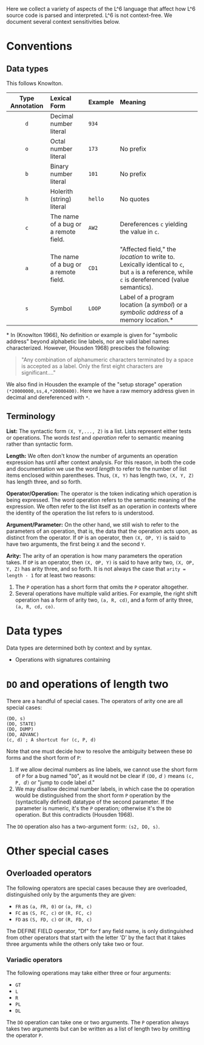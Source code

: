 Here we collect a variety of aspects of the L^6 language that affect how L^6 source code is parsed
and interpreted. L^6 is not context-free. We document several context sensitivities below.

# Conventions

## Data types

This follows Knowlton.

| Type Annotation | Lexical Form | Example | Meaning |
|:---:|:---|:---|:---|
| `d` | Decimal number literal | `934` | |
| `o` | Octal number literal | `173` | No prefix |
| `b` | Binary number literal | `101` | No prefix |
| `h` | Holerith (string) literal | `hello` | No quotes |
| `c` | The name of a bug or a remote field. | `AW2` | Dereferences `c` yielding the value in `c`. |
| `a` | The name of a bug or a remote field. | `CD1` | "Affected field," the *location* to write to. Lexically identical to `c`, but `a` is a reference, while `c` is dereferenced (value semantics). |
| `s` | Symbol | `LOOP` | Label of a program location (a *symbol*) or a *symbolic address* of a memory location.* |

\* In (Knowlton 1966), No definition or example is given for "symbolic address" beyond alphabetic
line labels, nor are valid label names characterized. However, (Housden 1968) prescibes the
following:

> "Any combination of alphanumeric characters terminated by a space is accepted as a label. Only the
> first eight characters are significant...."

We also find in Housden the example of the "setup storage" operation `(*20000000,ss,4,*20000400)`.
Here we have a raw memory address given in decimal and dereferenced with `*`.


## Terminology

**List:** The syntactic form `(X, Y,..., Z)` is a list. Lists represent either tests or operations.
The words *test* and *operation* refer to semantic meaning rather than syntactic form.

**Length:** We often don't know the number of arguments an operation expression has until after
context analysis. For this reason, in both the code and documentation we use the word *length* to
refer to the number of list items enclosed within parentheses. Thus, `(X, Y)` has length two, `(X,
Y, Z)` has length three, and so forth.

**Operator/Operation:** The operator is the token indicating which operation is being expressed. The
word operation refers to the semantic meaning of the expression. We often refer to the list itself
as an operation in contexts where the identity of the operation the list refers to is understood.

**Argument/Parameter:** On the other hand, we still wish to refer to the parameters of an operation,
that is, the data that the operation acts upon, as distinct from the operator. If `OP` is an operator, then `(X, OP, Y)` is said to have two
arguments, the first being `X` and the second `Y`.

**Arity:** The arity of an operation is how many parameters the operation takes. If `OP` is an
operator, then `(X, OP, Y)` is said to have arity two, `(X, OP, Y, Z)` has arity three, and so
forth. It is not always the case that `arity = length - 1` for at least two reasons:

1. The `P` operation has a short form that omits the `P` operator altogether.
2. Several operations have multiple valid arities. For example, the right shift operation has a form
   of arity two, `(a, R, cd)`, and a form of arity three, `(a, R, cd, co)`.

# Data types

Data types are determined both by context and by syntax.

* Operations with signatures containing

# `DO` and operations of length two

There are a handful of special cases. The operators of arity one are all special cases:

```
(DO, s) 
(DO, STATE) 
(DO, DUMP) 
(DO, ADVANC) 
(c, d) ; A shortcut for (c, P, d) 
```

Note that one must decide how to resolve the ambiguity between these `DO` forms and the short form
of `P`: 

1. If we allow decimal numbers as line labels, we cannot use the short form of `P` for a bug named
   "`DO`", as it would not be clear if `(DO,` *d* `)` means `(c, P, `*d*`)` or "jump to code label
   *d*."
2. We may disallow decimal number labels, in which case the `DO` operation would be distinguished
   from the short form `P` operation by the (syntactically defined) datatype of the second
   parameter. If the parameter is numeric, it's the `P` operation; otherwise it's the `DO`
   operation. But this contradicts (Housden 1968).
   
The `DO` operation also has a two-argument form: `(s2, DO, s)`.

# Other special cases

## Overloaded operators

The following operators are special cases because they are overloaded, distinguished only by the
arguments they are given:

* `FR` as `(a, FR, 0)` or `(a, FR, c)`
* `FC` as `(S, FC, c)` or `(R, FC, c)`
* `FD` as `(S, FD, c)` or `(R, FD, c)`

The DEFINE FIELD operator, "Df" for f any field name, is only distinguished from other operators
that start with the letter 'D' by the fact that it takes three arguments while the others only take
two or four.

### Variadic operators

The following operations may take either three or four arguments:

* `GT`
* `L`
* `R`
* `PL`
* `DL`

The `DO` operation can take one or two arguments. The `P` operation always takes two arguments but
can be written as a list of length two by omitting the operator `P`.
